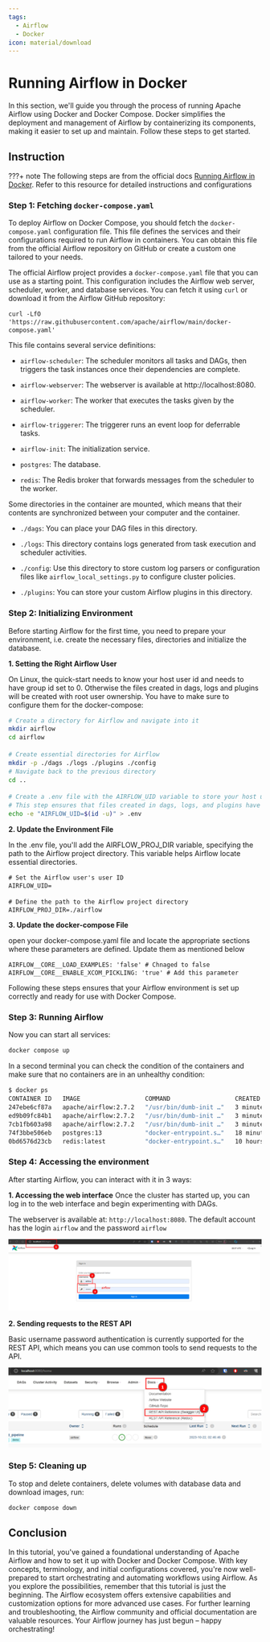 ```yaml
---
tags:
  - Airflow
  - Docker
icon: material/download
---
```


# Running Airflow in Docker

In this section, we'll guide you through the process of running Apache Airflow using Docker and Docker Compose. Docker simplifies the deployment and management of Airflow by containerizing its components, making it easier to set up and maintain. Follow these steps to get started.

## Instruction


???+ note
    The following steps are from the official docs [Running Airflow in Docker](https://airflow.apache.org/docs/apache-airflow/stable/howto/docker-compose/index.html#running-airflow-in-docker). Refer to this resource for detailed instructions and configurations

### Step 1: Fetching `docker-compose.yaml`

To deploy Airflow on Docker Compose, you should fetch the `docker-compose.yaml` configuration file. This file defines the services and their configurations required to run Airflow in containers. You can obtain this file from the official Airflow repository on GitHub or create a custom one tailored to your needs.


The official Airflow project provides a `docker-compose.yaml` file that you can use as a starting point. This configuration includes the Airflow web server, scheduler, worker, and database services. You can fetch it using `curl` or download it from the Airflow GitHub repository:

```shell
curl -LfO 'https://raw.githubusercontent.com/apache/airflow/main/docker-compose.yaml'
```

This file contains several service definitions:

- `airflow-scheduler`: The scheduler monitors all tasks and DAGs, then triggers the task instances once their dependencies are complete.

- `airflow-webserver`: The webserver is available at http://localhost:8080.

- `airflow-worker`: The worker that executes the tasks given by the scheduler.

- `airflow-triggerer`: The triggerer runs an event loop for deferrable tasks.

- `airflow-init`: The initialization service.

- `postgres`: The database.

- `redis`: The Redis broker that forwards messages from the scheduler to the worker.


Some directories in the container are mounted, which means that their contents are synchronized between your computer and the container.

- `./dags`: You can place your DAG files in this directory.

- `./logs`: This directory contains logs generated from task execution and scheduler activities.

- `./config`: Use this directory to store custom log parsers or configuration files like `airflow_local_settings.py` to configure cluster policies.

- `./plugins`: You can store your custom Airflow plugins in this directory.

### Step 2: Initializing Environment

Before starting Airflow for the first time, you need to prepare your environment, i.e. create the necessary files, directories and initialize the database.

**1. Setting the Right Airflow User**

On Linux, the quick-start needs to know your host user id and needs to have group id set to 0. Otherwise the files created in dags, logs and plugins will be created with root user ownership. You have to make sure to configure them for the docker-compose:

```bash
# Create a directory for Airflow and navigate into it
mkdir airflow
cd airflow

# Create essential directories for Airflow
mkdir -p ./dags ./logs ./plugins ./config
# Navigate back to the previous directory
cd ..

# Create a .env file with the AIRFLOW_UID variable to store your host user ID
# This step ensures that files created in dags, logs, and plugins have the correct ownership
echo -e "AIRFLOW_UID=$(id -u)" > .env
```

**2. Update the Environment File**

In the .env file, you'll add the AIRFLOW_PROJ_DIR variable, specifying the path to the Airflow project directory. This variable helps Airflow locate essential directories.

```plaintext title=".env"
# Set the Airflow user's user ID
AIRFLOW_UID=

# Define the path to the Airflow project directory
AIRFLOW_PROJ_DIR=./airflow
```
**3. Update the docker-compose File**

open your docker-compose.yaml file and locate the appropriate sections where these parameters are defined. Update them as mentioned below

```plainttext
AIRFLOW__CORE__LOAD_EXAMPLES: 'false' # Chnaged to false
AIRFLOW__CORE__ENABLE_XCOM_PICKLING: 'true' # Add this parameter
```

Following these steps ensures that your Airflow environment is set up correctly and ready for use with Docker Compose.


### Step 3: Running Airflow

Now you can start all services:

```bash
docker compose up
```

In a second terminal you can check the condition of the containers and make sure that no containers are in an unhealthy condition:

```bash
$ docker ps
CONTAINER ID   IMAGE                  COMMAND                  CREATED          STATUS                    PORTS                              NAMES
247ebe6cf87a   apache/airflow:2.7.2   "/usr/bin/dumb-init …"   3 minutes ago    Up 3 minutes (healthy)    8080/tcp                           compose_airflow-worker_1
ed9b09fc84b1   apache/airflow:2.7.2   "/usr/bin/dumb-init …"   3 minutes ago    Up 3 minutes (healthy)    8080/tcp                           compose_airflow-scheduler_1
7cb1fb603a98   apache/airflow:2.7.2   "/usr/bin/dumb-init …"   3 minutes ago    Up 3 minutes (healthy)    0.0.0.0:8080->8080/tcp             compose_airflow-webserver_1
74f3bbe506eb   postgres:13            "docker-entrypoint.s…"   18 minutes ago   Up 17 minutes (healthy)   5432/tcp                           compose_postgres_1
0bd6576d23cb   redis:latest           "docker-entrypoint.s…"   10 hours ago     Up 17 minutes (healthy)   0.0.0.0:6379->6379/tcp             compose_redis_1
```

### Step 4: Accessing the environment

After starting Airflow, you can interact with it in 3 ways:

**1. Accessing the web interface**
Once the cluster has started up, you can log in to the web interface and begin experimenting with DAGs.

The webserver is available at: `http://localhost:8080`. The default account has the login `airflow` and the password `airflow`

![login](./login.png)

**2. Sending requests to the REST API**

Basic username password authentication is currently supported for the REST API, which means you can use common tools to send requests to the API.

![apidocs](./apidocs.png)

### Step 5: Cleaning up

To stop and delete containers, delete volumes with database data and download images, run:

```bash
docker compose down
```

## Conclusion

In this tutorial, you've gained a foundational understanding of Apache Airflow and how to set it up with Docker and Docker Compose. With key concepts, terminology, and initial configurations covered, you're now well-prepared to start orchestrating and automating workflows using Airflow. As you explore the possibilities, remember that this tutorial is just the beginning. The Airflow ecosystem offers extensive capabilities and customization options for more advanced use cases. For further learning and troubleshooting, the Airflow community and official documentation are valuable resources. Your Airflow journey has just begun – happy orchestrating!
